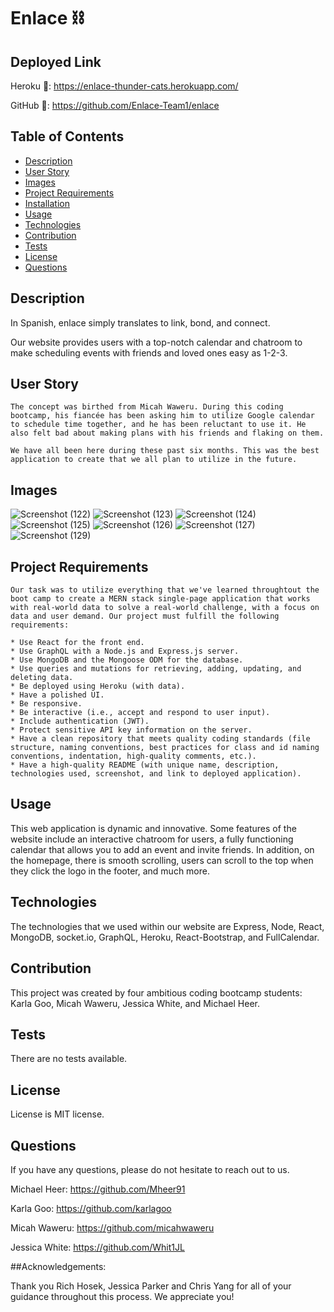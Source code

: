 # Enlace ⛓️

## Deployed Link
Heroku 🔗: https://enlace-thunder-cats.herokuapp.com/

GitHub 🔗: https://github.com/Enlace-Team1/enlace

## Table of Contents 

  * [Description](#Description)
  * [User Story](#UserStory)
  * [Images](#Images)
  * [Project Requirements](#ProjectRequirements)
  * [Installation](#Installation)
  * [Usage](#Usage)
  * [Technologies](#Technologies)
  * [Contribution](#Contribution)
  * [Tests](#Test)
  * [License](#License)
  * [Questions](#Questions)

## Description
In Spanish, enlace simply translates to link, bond, and connect. 

Our website provides users with a top-notch calendar and chatroom to make scheduling events with friends and loved ones easy as 1-2-3.

## User Story
```
The concept was birthed from Micah Waweru. During this coding bootcamp, his fiancée has been asking him to utilize Google calendar to schedule time together, and he has been reluctant to use it. He also felt bad about making plans with his friends and flaking on them. 

We have all been here during these past six months. This was the best application to create that we all plan to utilize in the future.
```

## Images 
![Screenshot (122)](https://user-images.githubusercontent.com/82970208/142732478-7dc2de0f-6c06-420f-9c7c-865fb957fe4c.png)
![Screenshot (123)](https://user-images.githubusercontent.com/82970208/142732482-e4c76785-976a-4c58-8f81-bc9725859bd3.png)
![Screenshot (124)](https://user-images.githubusercontent.com/82970208/142732487-9003560b-eec9-4174-9118-1d229be5c9d4.png)
![Screenshot (125)](https://user-images.githubusercontent.com/82970208/142732490-5b597e57-ec84-4d33-a9e4-0b4dd25c6758.png)
![Screenshot (126)](https://user-images.githubusercontent.com/82970208/142732495-349e8476-e11d-45f9-bf02-d7ff82d58f14.png)
![Screenshot (127)](https://user-images.githubusercontent.com/82970208/142732501-b79e7ce2-3db4-41d6-8e7e-84349d3beb99.png)
![Screenshot (129)](https://user-images.githubusercontent.com/82970208/142732834-a89f0205-f933-4f98-af65-875a67af85f2.png)

## Project Requirements
```
Our task was to utilize everything that we've learned throughtout the boot camp to create a MERN stack single-page application that works with real-world data to solve a real-world challenge, with a focus on data and user demand. Our project must fulfill the following requirements:

* Use React for the front end.
* Use GraphQL with a Node.js and Express.js server.
* Use MongoDB and the Mongoose ODM for the database.
* Use queries and mutations for retrieving, adding, updating, and deleting data.
* Be deployed using Heroku (with data).
* Have a polished UI.
* Be responsive.
* Be interactive (i.e., accept and respond to user input).
* Include authentication (JWT).
* Protect sensitive API key information on the server.
* Have a clean repository that meets quality coding standards (file structure, naming conventions, best practices for class and id naming conventions, indentation, high-quality comments, etc.).
* Have a high-quality README (with unique name, description, technologies used, screenshot, and link to deployed application).
```

## Usage 
This web application is dynamic and innovative. Some features of the website include an interactive chatroom for users, a fully functioning calendar that allows you to add an event and invite friends. In addition, on the homepage, there is smooth scrolling, users can scroll to the top when they click the logo in the footer, and much more. 

## Technologies
The technologies that we used within our website are Express, Node, React, MongoDB, socket.io, GraphQL, Heroku, React-Bootstrap, and FullCalendar.

## Contribution
This project was created by four ambitious coding bootcamp students: Karla Goo, Micah Waweru, Jessica White, and Michael Heer. 

## Tests 
There are no tests available.

## License
License is MIT license.

## Questions 
If you have any questions, please do not hesitate to reach out to us. 

Michael Heer: https://github.com/Mheer91

Karla Goo: https://github.com/karlagoo

Micah Waweru: https://github.com/micahwaweru

Jessica White: https://github.com/Whit1JL

##Acknowledgements:

Thank you Rich Hosek, Jessica Parker and Chris Yang for all of your guidance throughout this process. We appreciate you!

